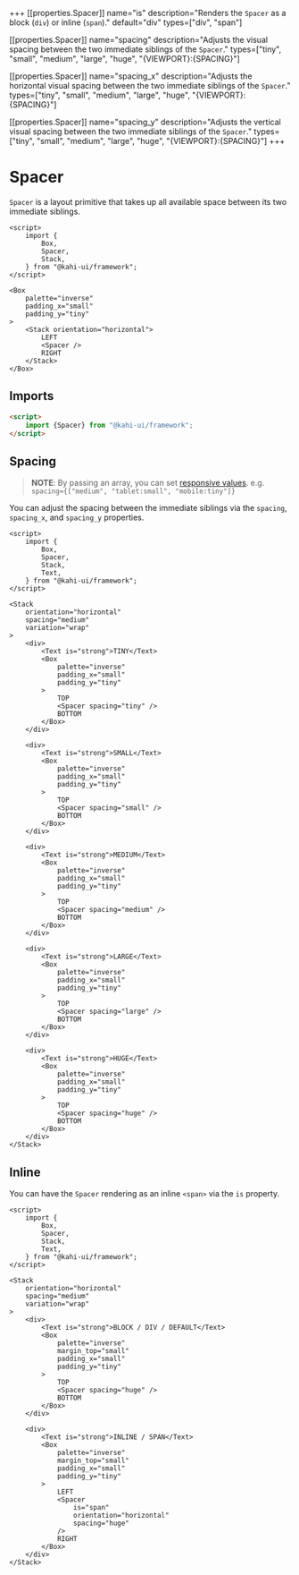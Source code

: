 +++
[[properties.Spacer]]
name="is"
description="Renders the `Spacer` as a block (`div`) or inline (`span`)."
default="div"
types=["div", "span"]

[[properties.Spacer]]
name="spacing"
description="Adjusts the visual spacing between the two immediate siblings of the `Spacer`."
types=["tiny", "small", "medium", "large", "huge", "{VIEWPORT}:{SPACING}"]

[[properties.Spacer]]
name="spacing_x"
description="Adjusts the horizontal visual spacing between the two immediate siblings of the `Spacer`."
types=["tiny", "small", "medium", "large", "huge", "{VIEWPORT}:{SPACING}"]

[[properties.Spacer]]
name="spacing_y"
description="Adjusts the vertical visual spacing between the two immediate siblings of the `Spacer`."
types=["tiny", "small", "medium", "large", "huge", "{VIEWPORT}:{SPACING}"]
+++

# Spacer

`Spacer` is a layout primitive that takes up all available space between its two immediate siblings.

```svelte repl Spacer Preview
<script>
    import {
        Box,
        Spacer,
        Stack,
    } from "@kahi-ui/framework";
</script>

<Box
    palette="inverse"
    padding_x="small"
    padding_y="tiny"
>
    <Stack orientation="horizontal">
        LEFT
        <Spacer />
        RIGHT
    </Stack>
</Box>
```

## Imports

```html default Spacer Imports
<script>
    import {Spacer} from "@kahi-ui/framework";
</script>
```

## Spacing

> **NOTE**: By passing an array, you can set [responsive values](../framework/responsitivity.md). e.g. `spacing={["medium", "tablet:small", "mobile:tiny"]}`

You can adjust the spacing between the immediate siblings via the `spacing`, `spacing_x`, and `spacing_y` properties.

```svelte repl Spacer Spacing
<script>
    import {
        Box,
        Spacer,
        Stack,
        Text,
    } from "@kahi-ui/framework";
</script>

<Stack
    orientation="horizontal"
    spacing="medium"
    variation="wrap"
>
    <div>
        <Text is="strong">TINY</Text>
        <Box
            palette="inverse"
            padding_x="small"
            padding_y="tiny"
        >
            TOP
            <Spacer spacing="tiny" />
            BOTTOM
        </Box>
    </div>

    <div>
        <Text is="strong">SMALL</Text>
        <Box
            palette="inverse"
            padding_x="small"
            padding_y="tiny"
        >
            TOP
            <Spacer spacing="small" />
            BOTTOM
        </Box>
    </div>

    <div>
        <Text is="strong">MEDIUM</Text>
        <Box
            palette="inverse"
            padding_x="small"
            padding_y="tiny"
        >
            TOP
            <Spacer spacing="medium" />
            BOTTOM
        </Box>
    </div>

    <div>
        <Text is="strong">LARGE</Text>
        <Box
            palette="inverse"
            padding_x="small"
            padding_y="tiny"
        >
            TOP
            <Spacer spacing="large" />
            BOTTOM
        </Box>
    </div>

    <div>
        <Text is="strong">HUGE</Text>
        <Box
            palette="inverse"
            padding_x="small"
            padding_y="tiny"
        >
            TOP
            <Spacer spacing="huge" />
            BOTTOM
        </Box>
    </div>
</Stack>
```

## Inline

You can have the `Spacer` rendering as an inline `<span>` via the `is` property.

```svelte repl Spacer Inline
<script>
    import {
        Box,
        Spacer,
        Stack,
        Text,
    } from "@kahi-ui/framework";
</script>

<Stack
    orientation="horizontal"
    spacing="medium"
    variation="wrap"
>
    <div>
        <Text is="strong">BLOCK / DIV / DEFAULT</Text>
        <Box
            palette="inverse"
            margin_top="small"
            padding_x="small"
            padding_y="tiny"
        >
            TOP
            <Spacer spacing="huge" />
            BOTTOM
        </Box>
    </div>

    <div>
        <Text is="strong">INLINE / SPAN</Text>
        <Box
            palette="inverse"
            margin_top="small"
            padding_x="small"
            padding_y="tiny"
        >
            LEFT
            <Spacer
                is="span"
                orientation="horizontal"
                spacing="huge"
            />
            RIGHT
        </Box>
    </div>
</Stack>
```
